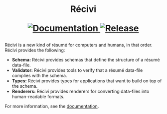 <h1 align="center">
  Récivi

  <p align="center">
    <a href="https://recivi.pages.dev/">
      <img src="https://img.shields.io/badge/docs-recivi.pages.dev-blue" alt="Documentation"/>
    </a>
    <a href="https://www.npmjs.com/package/@recivi/schema">
      <img src="https://img.shields.io/npm/v/%40recivi%2Fschema" alt="Release" />
    </a>
  </p>
</h1>

Récivi is a new kind of résumé for computers and humans, in that order. Récivi
provides the following:

- **Schema:** Récivi provides schemas that define the structure of a résumé
  data-file.
- **Validator:** Récivi provides tools to verify that a résumé data-file
  complies with the schema.
- **Types:** Récivi provides types for applications that want to build on top of
  the schema.
- **Renderers:** Récivi provides renderers for converting data-files into
  human-readable formats.

For more information, see the [documentation](https://recivi.pages.dev/).
